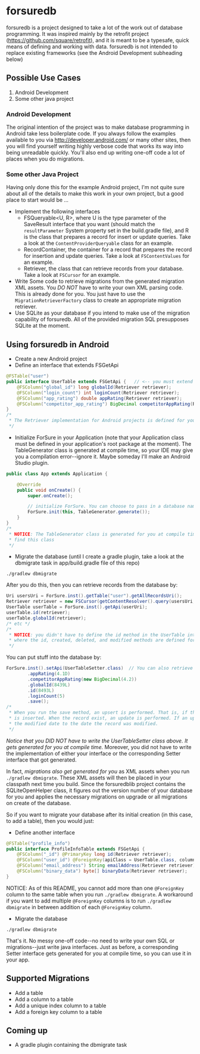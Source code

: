 # forsuredb
forsuredb is a project designed to take a lot of the work out of database programming. It was inspired mainly by the retrofit project (https://github.com/square/retrofit), and it is meant to be a typesafe, quick means of defining and working with data. forsuredb is not intended to replace existing frameworks (see the Android Development subheading below)

## Possible Use Cases
1. Android Development
2. Some other java project

### Android Development
The original intention of the project was to make database programming in Android take less boilerplate code. If you always follow the examples available to you via http://developer.android.com/ or many other sites, then you will find yourself writing highly verbose code that works its way into being unreadable quickly. You'll also end up writing one-off code a lot of places when you do migrations.

### Some other Java Project
Having only done this for the example Android project, I'm not quite sure about all of the details to make this work in your own project, but a good place to start would be ...
- Implement the following interfaces
  - FSQueryable&lt;U, R&gt;, where U is the type parameter of the SaveResult interface that you want (should match the ```resultParameter``` System property set in the build.gradle file), and R is the class that prepares a record for insert or update queries. Take a look at the ```ContentProviderQueryable``` class for an example.
  - RecordContainer, the container for a record that prepares the record for insertion and update queries. Take a look at ```FSContentValues``` for an example.
  - Retriever, the class that can retrieve records from your database. Take a look at ```FSCursor``` for an example.
- Write Some code to retrieve migrations from the generated migration XML assets. You _DO NOT_ have to write your own XML parsing code. This is already done for you. You just have to use the ```MigrationRetrieverFactory``` class to create an appropriate migration retriever.
- Use SQLite as your database if you intend to make use of the migration capability of forsuredb. All of the provided migration SQL presupposes SQLite at the moment.

## Using forsuredb in Android
- Create a new Android project
- Define an interface that extends FSGetApi
```java
@FSTable("user")
public interface UserTable extends FSGetApi {   // <-- you must extend FSGetApi when @FSTable annotates an interface or your app won't compile
    @FSColumn("global_id") long globalId(Retriever retriever);
    @FSColumn("login_count") int loginCount(Retriever retriever);
    @FSColumn("app_rating") double appRating(Retriever retriever);
    @FSColumn("competitor_app_rating") BigDecimal competitorAppRating(Retriever retriever);
}
/*
 * The Retriever implementation for Android projects is defined for you as the FSCursor class--which itself is a Cursor
 */
```
- Initialize ForSure in your Application (note that your Application class must be defined in your application's root package at the moment). The TableGenerator class is generated at compile time, so your IDE may give you a compilation error--ignore it. Maybe someday I'll make an Android Studio plugin.
```java
public class App extends Application {

    @Override
    public void onCreate() {
        super.onCreate();

        // initialize ForSure. You can choose to pass in a database name or not.
        ForSure.init(this, TableGenerator.generate());
    }
}
/*
 * NOTICE: The TableGenerator class is generated for you at compile time, so until you compile the project once, your IDE won't
 * find this class
 */
```
- Migrate the database (until I create a gradle plugin, take a look at the dbmigrate task in app/build.gradle file of this repo)
```
./gradlew dbmigrate
```
After you do this, then you can retrieve records from the database by:
```java
Uri usersUri = ForSure.inst().getTable("user").getAllRecordsUri();
Retriever retriever = new FSCursor(getContentResolver().query(usersUri, null, null, null, null));
UserTable userTable = ForSure.inst().getApi(userUri);
userTable.id(retriever);
userTable.globalId(retriever);
/* etc */
/*
 * NOTICE: you didn't have to define the id method in the UserTable interface because it extends the FSGetApi interface,
 * where the id, created, deleted, and modified methods are defined for you.
 */
```
You can put stuff into the database by:
```java
ForSure.inst().setApi(UserTableSetter.class)  // You can also retrieve the setApi with a Uri
        .appRating(4.1D)
        .competitorAppRating(new BigDecimal(4.2))
        .globalId(8439L)
        .id(8493L)
        .loginCount(5)
        .save();
/*
 * When you run the save method, an upsert is performed. That is, if the record with the _id specified does not exist, a new one
 * is inserted. When the record exist, an update is performed. If an update is performed, then the modified column trigger updates
 * the modified date to the date the record was modified.
 */
```
_Notice that you DID NOT have to write the UserTableSetter class above. It gets generated for you at compile time._ Moreover, you did not have to write the implementation of either your interface or the corresponding Setter interface that got generated.

In fact, _migrations also get generated for you_ as XML assets when you run ```./gradlew dbmigrate```. These XML assets will then be placed in your classpath next time you build. Since the forsuredblib project contains the SQLiteOpenHelper class, it figures out the version number of your database for you and applies the necessary migrations on upgrade or all migrations on create of the database.

So if you want to migrate your database after its initial creation (in this case, to add a table), then you would just:
- Define another interface
```java
@FSTable("profile_info")
public interface ProfileInfoTable extends FSGetApi {
    @FSColumn("_id") @PrimaryKey long id(Retriever retriever);
    @FSColumn("user_id") @ForeignKey(apiClass = UserTable.class, columnName = "_id") long userId(Retriever retriever);
    @FSColumn("email_address") String emailAddress(Retriever retriever);
    @FSColumn("binary_data") byte[] binaryData(Retriever retriever);
}
```
NOTICE: As of this README, you cannot add more than one ```@ForeignKey``` column to the same table when you run ```./gradlew dbmigrate```. A workaround if you want to add multiple ```@ForeignKey``` columns is to run ```./gradlew dbmigrate``` in between addition of each ```@ForeignKey``` column.
- Migrate the database
```
./gradlew dbmigrate
```

That's it. No messy one-off code--no need to write your own SQL or migrations--just write java interfaces. Just as before, a corresponding Setter interface gets generated for you at compile time, so you can use it in your app.

## Supported Migrations
- Add a table
- Add a column to a table
- Add a unique index column to a table
- Add a foreign key column to a table

## Coming up
- A gradle plugin containing the dbmigrate task
